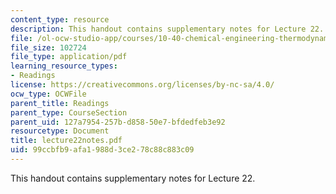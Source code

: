 ```yaml
---
content_type: resource
description: This handout contains supplementary notes for Lecture 22.
file: /ol-ocw-studio-app/courses/10-40-chemical-engineering-thermodynamics-fall-2003/99ccbfb9afa1988d3ce278c88c883c09_lecture22notes.pdf
file_size: 102724
file_type: application/pdf
learning_resource_types:
- Readings
license: https://creativecommons.org/licenses/by-nc-sa/4.0/
ocw_type: OCWFile
parent_title: Readings
parent_type: CourseSection
parent_uid: 127a7954-257b-d858-50e7-bfdedfeb3e92
resourcetype: Document
title: lecture22notes.pdf
uid: 99ccbfb9-afa1-988d-3ce2-78c88c883c09
---
```

This handout contains supplementary notes for Lecture 22.